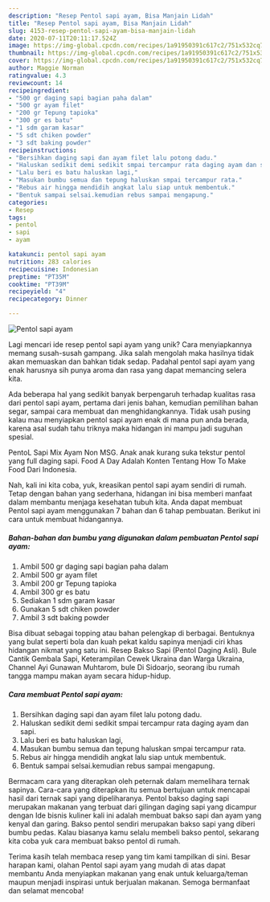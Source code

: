 ```yaml
---
description: "Resep Pentol sapi ayam, Bisa Manjain Lidah"
title: "Resep Pentol sapi ayam, Bisa Manjain Lidah"
slug: 4153-resep-pentol-sapi-ayam-bisa-manjain-lidah
date: 2020-07-11T20:11:17.524Z
image: https://img-global.cpcdn.com/recipes/1a91950391c617c2/751x532cq70/pentol-sapi-ayam-foto-resep-utama.jpg
thumbnail: https://img-global.cpcdn.com/recipes/1a91950391c617c2/751x532cq70/pentol-sapi-ayam-foto-resep-utama.jpg
cover: https://img-global.cpcdn.com/recipes/1a91950391c617c2/751x532cq70/pentol-sapi-ayam-foto-resep-utama.jpg
author: Maggie Norman
ratingvalue: 4.3
reviewcount: 14
recipeingredient:
- "500 gr daging sapi bagian paha dalam"
- "500 gr ayam filet"
- "200 gr Tepung tapioka"
- "300 gr es batu"
- "1 sdm garam kasar"
- "5 sdt chiken powder"
- "3 sdt baking powder"
recipeinstructions:
- "Bersihkan daging sapi dan ayam filet lalu potong dadu."
- "Haluskan sedikit demi sedikit smpai tercampur rata daging ayam dan sapi."
- "Lalu beri es batu haluskan lagi,"
- "Masukan bumbu semua dan tepung haluskan smpai tercampur rata."
- "Rebus air hingga mendidih angkat lalu siap untuk membentuk."
- "Bentuk sampai selsai.kemudian rebus sampai mengapung."
categories:
- Resep
tags:
- pentol
- sapi
- ayam

katakunci: pentol sapi ayam 
nutrition: 283 calories
recipecuisine: Indonesian
preptime: "PT35M"
cooktime: "PT39M"
recipeyield: "4"
recipecategory: Dinner

---
```



![Pentol sapi ayam](https://img-global.cpcdn.com/recipes/1a91950391c617c2/751x532cq70/pentol-sapi-ayam-foto-resep-utama.jpg)

Lagi mencari ide resep pentol sapi ayam yang unik? Cara menyiapkannya memang susah-susah gampang. Jika salah mengolah maka hasilnya tidak akan memuaskan dan bahkan tidak sedap. Padahal pentol sapi ayam yang enak harusnya sih punya aroma dan rasa yang dapat memancing selera kita.

Ada beberapa hal yang sedikit banyak berpengaruh terhadap kualitas rasa dari pentol sapi ayam, pertama dari jenis bahan, kemudian pemilihan bahan segar, sampai cara membuat dan menghidangkannya. Tidak usah pusing kalau mau menyiapkan pentol sapi ayam enak di mana pun anda berada, karena asal sudah tahu triknya maka hidangan ini mampu jadi suguhan spesial.

PentoL Sapi Mix Ayam Non MSG. Anak anak kurang suka tekstur pentol yang full daging sapi. Food A Day Adalah Konten Tentang How To Make Food Dari Indonesia.


Nah, kali ini kita coba, yuk, kreasikan pentol sapi ayam sendiri di rumah. Tetap dengan bahan yang sederhana, hidangan ini bisa memberi manfaat dalam membantu menjaga kesehatan tubuh kita. Anda dapat membuat Pentol sapi ayam menggunakan 7 bahan dan 6 tahap pembuatan. Berikut ini cara untuk membuat hidangannya.

<!--inarticleads1-->

##### Bahan-bahan dan bumbu yang digunakan dalam pembuatan Pentol sapi ayam:

1. Ambil 500 gr daging sapi bagian paha dalam
1. Ambil 500 gr ayam filet
1. Ambil 200 gr Tepung tapioka
1. Ambil 300 gr es batu
1. Sediakan 1 sdm garam kasar
1. Gunakan 5 sdt chiken powder
1. Ambil 3 sdt baking powder


Bisa dibuat sebagai topping atau bahan pelengkap di berbagai. Bentuknya yang bulat seperti bola dan kuah pekat kaldu sapinya menjadi ciri khas hidangan nikmat yang satu ini. Resep Bakso Sapi (Pentol Daging Asli). Bule Cantik Gembala Sapi, Keterampilan Cewek Ukraina dan Warga Ukraina, Channel Ayi Gunawan Muhtarom, bule Di Sidoarjo, seorang ibu rumah tangga mampu makan ayam secara hidup-hidup. 

<!--inarticleads2-->

##### Cara membuat Pentol sapi ayam:

1. Bersihkan daging sapi dan ayam filet lalu potong dadu.
1. Haluskan sedikit demi sedikit smpai tercampur rata daging ayam dan sapi.
1. Lalu beri es batu haluskan lagi,
1. Masukan bumbu semua dan tepung haluskan smpai tercampur rata.
1. Rebus air hingga mendidih angkat lalu siap untuk membentuk.
1. Bentuk sampai selsai.kemudian rebus sampai mengapung.


Bermacam cara yang diterapkan oleh peternak dalam memelihara ternak sapinya. Cara-cara yang diterapkan itu semua bertujuan untuk mencapai hasil dari ternak sapi yang dipeliharanya. Pentol bakso daging sapi merupakan makanan yang terbuat dari gilingan daging sapi yang dicampur dengan Ide bisnis kuliner kali ini adalah membuat bakso sapi dan ayam yang kenyal dan garing. Bakso pentol sendiri merupakan bakso sapi yang diberi bumbu pedas. Kalau biasanya kamu selalu membeli bakso pentol, sekarang kita coba yuk cara membuat bakso pentol di rumah. 

Terima kasih telah membaca resep yang tim kami tampilkan di sini. Besar harapan kami, olahan Pentol sapi ayam yang mudah di atas dapat membantu Anda menyiapkan makanan yang enak untuk keluarga/teman maupun menjadi inspirasi untuk berjualan makanan. Semoga bermanfaat dan selamat mencoba!

